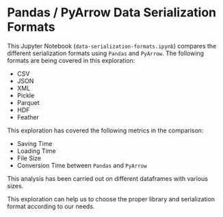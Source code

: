 # Pandas / PyArrow Data Serialization Formats

This Jupyter Notebook (`data-serialization-formats.ipynb`) compares the different serialization formats using `Pandas` and `PyArrow`.
The following formats are being covered in this exploration:

- CSV
- JSON
- XML
- Pickle
- Parquet
- HDF
- Feather

This exploration has covered the following metrics in the comparison:

- Saving Time
- Loading Time
- File Size
- Conversion Time between `Pandas` and `PyArrow`

This analysis has been carried out on different dataframes with various sizes.

This exploration can help us to choose the proper library and serialization format according to our needs.
